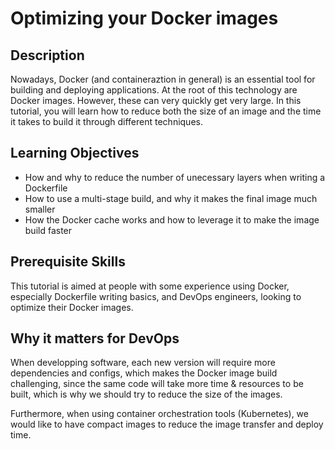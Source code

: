 # Optimizing your Docker images

## Description

Nowadays, Docker (and containeraztion in general) is an essential tool for building and deploying applications. At the root of this technology are Docker images. However, these can very quickly get very large. In this tutorial, you will learn how to reduce both the size of an image and the time it takes to build it through different techniques.

## Learning Objectives

-   How and why to reduce the number of unecessary layers when writing a Dockerfile
-   How to use a multi-stage build, and why it makes the final image much smaller
-   How the Docker cache works and how to leverage it to make the image build faster

## Prerequisite Skills

This tutorial is aimed at people with some experience using Docker, especially Dockerfile writing basics, and DevOps engineers, looking to optimize their Docker images.

## Why it matters for DevOps

When developping software, each new version will require more dependencies and configs, which makes the Docker image build challenging, since the same code will take more time & resources to be built, which is why we should try to reduce the size of the images.

Furthermore, when using container orchestration tools (Kubernetes), we would like to have compact images to reduce the image transfer and deploy time.
